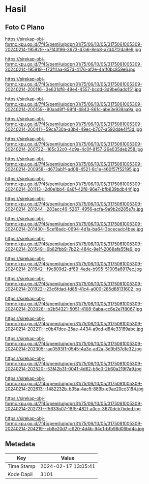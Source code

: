 # Hasil

## Foto C Plano

https://sirekap-obj-formc.kpu.go.id/7f45/pemilu/pdpr/31/75/06/10/05/3175061005309-20240214-195829--a7f43f96-3673-47a6-8eb8-a7d47f2da9e9.jpg

https://sirekap-obj-formc.kpu.go.id/7f45/pemilu/pdpr/31/75/06/10/05/3175061005309-20240214-195919--f73f11aa-857d-4176-af2e-4a1f0bc859e6.jpg

https://sirekap-obj-formc.kpu.go.id/7f45/pemilu/pdpr/31/75/06/10/05/3175061005309-20240214-200116--3e631df8-49e4-4557-bcdd-3d9be6add151.jpg

https://sirekap-obj-formc.kpu.go.id/7f45/pemilu/pdpr/31/75/06/10/05/3175061005309-20240214-200159--80aad8ff-98f4-4843-861c-abe3e938aa9a.jpg

https://sirekap-obj-formc.kpu.go.id/7f45/pemilu/pdpr/31/75/06/10/05/3175061005309-20240214-200411--59ca730a-a3b4-49ec-b707-a592dde41f3d.jpg

https://sirekap-obj-formc.kpu.go.id/7f45/pemilu/pdpr/31/75/06/10/05/3175061005309-20240214-200722--165c32c0-4c9a-4c0f-8157-26e035deb258.jpg

https://sirekap-obj-formc.kpu.go.id/7f45/pemilu/pdpr/31/75/06/10/05/3175061005309-20240214-200958--d673ab1f-ad08-4521-8c1e-460f57f52195.jpg

https://sirekap-obj-formc.kpu.go.id/7f45/pemilu/pdpr/31/75/06/10/05/3175061005309-20240214-201113--2d0e1bb4-6a6f-42f8-96e7-bfb839bdb44f.jpg

https://sirekap-obj-formc.kpu.go.id/7f45/pemilu/pdpr/31/75/06/10/05/3175061005309-20240214-201244--283acc46-5267-4956-acfa-9a9b2d285e7a.jpg

https://sirekap-obj-formc.kpu.go.id/7f45/pemilu/pdpr/31/75/06/10/05/3175061005309-20240214-201430--5cef8adc-0694-4d1a-ba64-3bcecadc4bee.jpg

https://sirekap-obj-formc.kpu.go.id/7f45/pemilu/pdpr/31/75/06/10/05/3175061005309-20240214-201549--6b82fbb9-7b22-484c-9e1f-2068afe55fe9.jpg

https://sirekap-obj-formc.kpu.go.id/7f45/pemilu/pdpr/31/75/06/10/05/3175061005309-20240214-201642--f9c809d2-df69-4ede-b995-51005a6917ec.jpg

https://sirekap-obj-formc.kpu.go.id/7f45/pemilu/pdpr/31/75/06/10/05/3175061005309-20240214-201922--23c6fdad-fd85-41c4-a000-285d68131602.jpg

https://sirekap-obj-formc.kpu.go.id/7f45/pemilu/pdpr/31/75/06/10/05/3175061005309-20240214-202026--b2b54321-5051-4108-8aba-cc6e2e7f8067.jpg

https://sirekap-obj-formc.kpu.go.id/7f45/pemilu/pdpr/31/75/06/10/05/3175061005309-20240214-202211--c0b47dce-25ae-4434-a9cd-d84e33169abc.jpg

https://sirekap-obj-formc.kpu.go.id/7f45/pemilu/pdpr/31/75/06/10/05/3175061005309-20240214-202305--ae0593f1-0545-4a3e-ad2a-3d9bf57dfe32.jpg

https://sirekap-obj-formc.kpu.go.id/7f45/pemilu/pdpr/31/75/06/10/05/3175061005309-20240214-202520--53f42b31-0041-4d62-b5c0-2b60a219f7a9.jpg

https://sirekap-obj-formc.kpu.go.id/7f45/pemilu/pdpr/31/75/06/10/05/3175061005309-20240214-202613--1482232b-b35a-4ac5-889b-e9ae20cc3184.jpg

https://sirekap-obj-formc.kpu.go.id/7f45/pemilu/pdpr/31/75/06/10/05/3175061005309-20240214-202731--f5633b07-18f5-482f-a0cc-3670dcb7bded.jpg

https://sirekap-obj-formc.kpu.go.id/7f45/pemilu/pdpr/31/75/06/10/05/3175061005309-20240214-204219--cb8e20d7-c920-4d4b-94c1-bfb98d06bd4a.jpg


## Metadata

| Key        | Value               |
| ---------- | ------------------- |
| Time Stamp | 2024-02-17 13:05:41 |
| Kode Dapil | 3101                |




